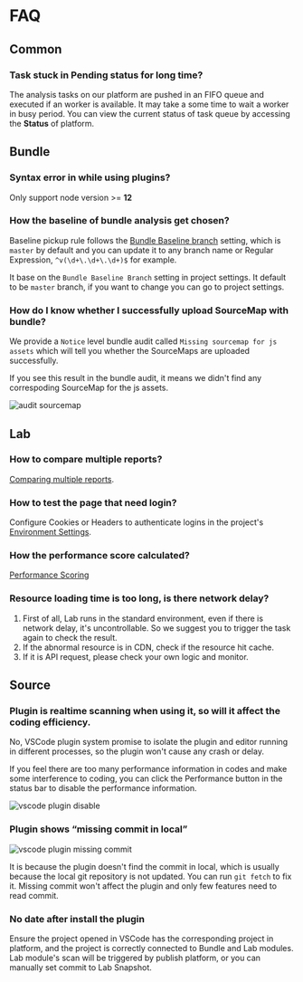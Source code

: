 # FAQ

## Common

### Task stuck in Pending status for long time?

The analysis tasks on our platform are pushed in an FIFO queue and executed if an worker is available. It may take a some time to wait a worker in busy period. You can view the current status of task queue by accessing the **Status** of platform.

## Bundle

### Syntax error in while using plugins?

Only support node version >= **12**

### How the baseline of bundle analysis get chosen?

Baseline pickup rule follows the [Bundle Baseline branch](./settings/basic-setting#Bundle-baseline-Branch) setting, which is `master` by default and you can update it to any branch name or Regular Expression, `^v(\d+\.\d+\.\d+)$` for example.

It base on the `Bundle Baseline Branch` setting in project settings. It default to be `master` branch, if you want to change you can go to project settings.

### How do I know whether I successfully upload SourceMap with bundle?

We provide a `Notice` level bundle audit called `Missing sourcemap for js assets` which will tell you whether the SourceMaps are uploaded successfully.

If you see this result in the bundle audit, it means we didn't find any correspoding SourceMap for the js assets.

![audit sourcemap](/faq/audit-sourcemap.png)

## Lab

### How to compare multiple reports?

[Comparing multiple reports](./lab/multi-reports).

### How to test the page that need login?

Configure Cookies or Headers to authenticate logins in the project's [Environment Settings](./settings/environment-setting).

### How the performance score calculated?

[Performance Scoring](https://web.dev/performance-scoring/)

### Resource loading time is too long, is there network delay?

1. First of all, Lab runs in the standard environment, even if there is network delay, it's uncontrollable. So we suggest you to trigger the task again to check the result.
2. If the abnormal resource is in CDN, check if the resource hit cache.
3. If it is API request, please check your own logic and monitor.

## Source

### Plugin is realtime scanning when using it, so will it affect the coding efficiency.

No, VSCode plugin system promise to isolate the plugin and editor running in different processes, so the plugin won't cause any crash or delay.

If you feel there are too many performance information in codes and make some interference to coding, you can click the Performance button in the status bar to disable the performance information.

![vscode plugin disable](/faq/vscode-plugin-disable.png)

### Plugin shows “missing commit in local”

![vscode plugin missing commit](/faq/vscode-plugin-missing-commit.png)

It is because the plugin doesn't find the commit in local, which is usually because the local git repository is not updated. You can run `git fetch` to fix it. Missing commit won't affect the plugin and only few features need to read commit.

### No date after install the plugin

Ensure the project opened in VSCode has the corresponding project in platform, and the project is correctly connected to Bundle and Lab modules. Lab module's scan will be triggered by publish platform, or you can manually set commit to Lab Snapshot.
